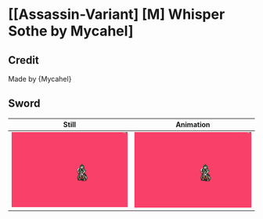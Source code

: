 # [\[Assassin-Variant\] \[M\] Whisper Sothe by Mycahel]

## Credit

Made by {Mycahel}

## Sword

| Still | Animation |
| :---: | :-------: |
| ![Sword still](./Sword_000.png) | ![Sword animation](./Sword.gif) |
